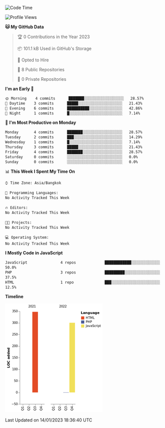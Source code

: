 <!--START_SECTION:waka-->
![Code Time](http://img.shields.io/badge/Code%20Time-13%20hrs%2031%20mins-blue)

![Profile Views](http://img.shields.io/badge/Profile%20Views-0-blue)

**🐱 My GitHub Data** 

> 🏆 0 Contributions in the Year 2023
 > 
> 📦 101.1 kB Used in GitHub's Storage 
 > 
> 💼 Opted to Hire
 > 
> 📜 8 Public Repositories 
 > 
> 🔑 0 Private Repositories  
 > 
**I'm an Early 🐤** 

```text
🌞 Morning    4 commits      ███████░░░░░░░░░░░░░░░░░░   28.57% 
🌆 Daytime    3 commits      █████░░░░░░░░░░░░░░░░░░░░   21.43% 
🌃 Evening    6 commits      ██████████░░░░░░░░░░░░░░░   42.86% 
🌙 Night      1 commits      █░░░░░░░░░░░░░░░░░░░░░░░░   7.14%

```
📅 **I'm Most Productive on Monday** 

```text
Monday       4 commits      ███████░░░░░░░░░░░░░░░░░░   28.57% 
Tuesday      2 commits      ███░░░░░░░░░░░░░░░░░░░░░░   14.29% 
Wednesday    1 commits      █░░░░░░░░░░░░░░░░░░░░░░░░   7.14% 
Thursday     3 commits      █████░░░░░░░░░░░░░░░░░░░░   21.43% 
Friday       4 commits      ███████░░░░░░░░░░░░░░░░░░   28.57% 
Saturday     0 commits      ░░░░░░░░░░░░░░░░░░░░░░░░░   0.0% 
Sunday       0 commits      ░░░░░░░░░░░░░░░░░░░░░░░░░   0.0%

```


📊 **This Week I Spent My Time On** 

```text
⌚︎ Time Zone: Asia/Bangkok

💬 Programming Languages: 
No Activity Tracked This Week

🔥 Editors: 
No Activity Tracked This Week

🐱‍💻 Projects: 
No Activity Tracked This Week

💻 Operating System: 
No Activity Tracked This Week

```

**I Mostly Code in JavaScript** 

```text
JavaScript               4 repos             ████████████░░░░░░░░░░░░░   50.0% 
PHP                      3 repos             █████████░░░░░░░░░░░░░░░░   37.5% 
HTML                     1 repo              ███░░░░░░░░░░░░░░░░░░░░░░   12.5%

```


**Timeline**

![Chart not found](https://raw.githubusercontent.com/nahcettolrahc/nahcettolrahc/main/charts/bar_graph.png) 


 Last Updated on 14/01/2023 18:36:40 UTC
<!--END_SECTION:waka-->

